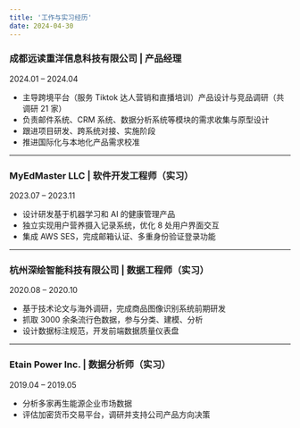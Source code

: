 ```yaml
---
title: '工作与实习经历'
date: 2024-04-30
---
```


### 成都远读重洋信息科技有限公司 | 产品经理

2024.01 – 2024.04

- 主导跨境平台（服务 Tiktok 达人营销和直播培训）产品设计与竞品调研（共调研 21 家）
- 负责邮件系统、CRM 系统、数据分析系统等模块的需求收集与原型设计
- 跟进项目研发、跨系统对接、实施阶段
- 推进国际化与本地化产品需求校准

---

### MyEdMaster LLC | 软件开发工程师（实习）

2023.07 – 2023.11

- 设计研发基于机器学习和 AI 的健康管理产品
- 独立实现用户营养摄入记录系统，优化 8 处用户界面交互
- 集成 AWS SES，完成邮箱认证、多重身份验证登录功能

---

### 杭州深绘智能科技有限公司 | 数据工程师（实习）

2020.08 – 2020.10

- 基于技术论文与海外调研，完成商品图像识别系统前期研发
- 抓取 3000 余条流行色数据，参与分类、建模、分析
- 设计数据标注规范，开发前端数据质量仪表盘

---

### Etain Power Inc. | 数据分析师（实习）

2019.04 – 2019.05

- 分析多家再生能源企业市场数据
- 评估加密货币交易平台，调研并支持公司产品方向决策
